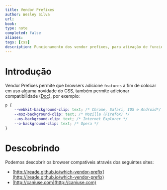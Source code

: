 ```yaml
---
title: Vendor Prefixes
author: Wesley Silva
url:
book:
type: note
completed: false
aliases:
tags: [css]
description: Funcionamento dos vendor prefixes, para ativação de funcionalidades e compatibilidade
---
```

# Introdução

Vendor Prefixes permite que browsers adicione `features` a fim de colocar em uso alguma novidade do CSS, também permite adicionar compatibilidade ([Doc](https://developer.mozilla.org/pt-BR/docs/Glossary/Vendor_Prefix)), por exemplo:

```css
p {
	--webkit-background-clip: text; /* Chrome, Safari, IOS e Android*/
	--moz-background-clip: text; /* Mozilla (Firefox) */
	--ms-background-clip: text; /* Internet Explorer */
	--o-background-clip: text; /* Opera */
}
```

# Descobrindo

Podemos descobrir os browser compatíveis através dos seguintes sites:

-   [http://ireade.github.io/which-vendor-prefix](http://ireade.github.io/which-vendor-prefix)
-   [http://caniuse.com](http://caniuse.com)